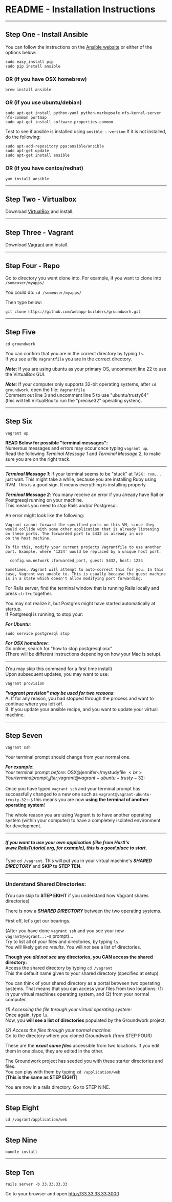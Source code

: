 # README - Installation Instructions

---------------------------------

## Step One - Install Ansible

You can follow the instructions on the [Ansible website](http://docs.ansible.com/intro_installation.html#installing-the-control-machine) or either of the options below:

```
sudo easy_install pip
sudo pip install ansible
```

### OR (if you have OSX homebrew)

```
brew install ansible
```

### OR (if you use ubuntu/debian)

```
sudo apt-get install python-yaml python-markupsafe nfs-kernel-server nfs-common portmap
sudo apt-get install software-properties-common
```
Test to see if ansible is installed using `ansible --version`  If it is not installed, do the following:
```
sudo apt-add-repository ppa:ansible/ansible
sudo apt-get update
sudo apt-get install ansible
```

### OR (if you have centos/redhat)

```
yum install ansible
```

---------------------------------

## Step Two - Virtualbox

Download [VirtualBox](https://www.virtualbox.org/wiki/Downloads) and install.

---------------------------------

## Step Three - Vagrant

Download [Vagrant](http://www.vagrantup.com/downloads) and install.

---------------------------------

## Step Four - Repo

Go to directory you want clone into. For example, if you want to clone into `/someuser/myapps/`

You could do: `cd /someuser/myapps/`

Then type below:
```
git clone https://github.com/webapp-builders/groundwork.git
```

---------------------------------

## Step Five

```
cd groundwork
```

You can confirm that you are in the correct directory by typing `ls`.<br>
If you see a file `Vagrantfile` you are in the correct directory.

**_Note_**: If you are using ubuntu as your primary OS, uncomment line 22 to use the VirtualBox GUI.

**_Note_**: If your computer only supports 32-bit operating systems, after `cd groundwork`, open the file: `Vagrantfile`<br>
Comment out line 3 and uncomment line 5 to use "ubuntu/trusty64" <br>
(this will tell VirtualBox to run the "precise32" operating system).

---------------------------------

## Step Six

```
vagrant up
```
**__READ Below for possible "terminal messages":__**<br>
Numerous messages and errors may occur once typing `vagrant up`.<br>
Read the following _Terminal Message 1_ and _Terminal Message 2_, to make sure you are on the right track. 

---------------------------------

**_Terminal Message 1_**:  If your terminal seems to be "stuck" at `TASK: rvm...` just wait.  This might take a while, because you are installing Ruby using RVM.  This is a good sign.  It means everything is installing properly.


**_Terminal Message 2_**:  You many receive an error if you already have Rail or Postgresql running on your machine. <br>
This means you need to *stop* Rails and/or Postgresql.

An error might look like the following:
```
Vagrant cannot forward the specified ports on this VM, since they
would collide with some other application that is already listening
on these ports. The forwarded port to 5432 is already in use
on the host machine.

To fix this, modify your current projects Vagrantfile to use another
port. Example, where '1234' would be replaced by a unique host port:

  config.vm.network :forwarded_port, guest: 5432, host: 1234

Sometimes, Vagrant will attempt to auto-correct this for you. In this
case, Vagrant was unable to. This is usually because the guest machine
is in a state which doesn't allow modifying port forwarding.
```
For Rails server, find the terminal window that is running Rails locally and press `ctrl+c` together.

You may not realize it, but Postgres might have started automatically at startup.  
If Postgresql is running, to stop your:

**_For Ubuntu_**:
```
sudo service postgresql stop
```

**_For  OSX homebrew_**:<br>
Go online, search for "how to stop postgresql osx"<br>
(There will be different instructions depending on how your Mac is setup).

---------------------------------

(You may skip this command for a first time install)<br>
Upon subsequent updates, you may want to use:
```
vagrant provision
```
**_"vagrant provision" may be used for two reasons_**:<br>
A. If for any reason, you had stopped through the process and want to continue where you left off.<br>
B. If you update your ansible recipe, and you want to update your virtual machine.


---------------------------------

## Step Seven

```
vagrant ssh
```

Your terminal prompt should change from your normal one.

**_For example_**:<br>
Your terminal prompt _before_:   OSX@jennifer~/mystudyfile $<br>
Your terminal prompt _after_:   vagrant@vagrant-ubuntu-trusty-32:~$<br>

Once you have typed `vagrant ssh` and your terminal prompt has successfully changed to a new one such as `vagrant@vagrant-ubuntu-trusty-32:~$` this means you are now **using the terminal of another operating system**!

The whole reason you are using Vagrant is to have another operating system (within your computer) to have a completely isolated environment for development.  

---------------------------------

##### If you want to use your own application (like from Hartl's www.RailsTutorial.org, for example), this is a good place to start.

Type `cd /vagrant`. This will put you in your virtual machine's **_SHARED DIRECTORY_** and **SKIP to STEP TEN**.

---------------------------------

### Understand Shared Directories:
(You can skip to **STEP EIGHT** if you understand how Vagrant shares directories)<br>
  
  There is now a **_SHARED DIRECTORY_** between the two operating systems.
  
  First off, let's get our bearings.<br>
  
  (After you have done `vagrant ssh` and you see your new `vagrant@vagrant..:~$` prompt)...<br>
  Try to list all of your files and directories, by typing `ls`.<br>
  You will likely get *no results*.  You will *not* see a list of directories.<br>
  
  **Though you _did not see_ any directories, you CAN access the shared directory:<br>**
  Access the shared directory by typing `cd /vagrant`<br>
  This the default name given to your shared directory (specified at setup).
  
  You can think of your shared directory as a portal between two operating systems.  That means that you can access your files from two locations: (1) in your virtual machines operating system, and (2) from your normal computer.
  
  *_(1) Accessing the file through your virtual operating system:_* <br>
  Once again, type `ls`.<br>
  Now, you **will see a list of directories** populated by the Groundwork project.  
  
  *_(2) Access the files through your normal machine:_*<br>
  Go to the directory where you cloned Groundwork (from STEP FOUR)
  
  These are the **_exact same files_** accessible from two locations.  If you edit them in one place, they are edited in the other.
  
  The Groundwork project has seeded you with these starter directories and files.<br>
  You can play with them by typing `cd /application/web` <br>
  (**This is the same as STEP EIGHT**)
  
  You are now in a rails directory.  Go to STEP NINE.

---------------------------------

## Step Eight

```
cd /vagrant/application/web
```

---------------------------------

## Step Nine

```
bundle install
```

---------------------------------

## Step Ten

```
rails server -b 33.33.33.33
```

Go to your browser and open http://33.33.33.33:3000

